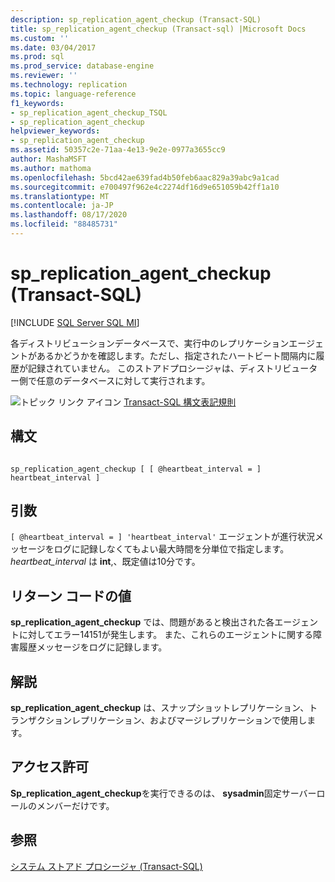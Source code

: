 ```yaml
---
description: sp_replication_agent_checkup (Transact-SQL)
title: sp_replication_agent_checkup (Transact-sql) |Microsoft Docs
ms.custom: ''
ms.date: 03/04/2017
ms.prod: sql
ms.prod_service: database-engine
ms.reviewer: ''
ms.technology: replication
ms.topic: language-reference
f1_keywords:
- sp_replication_agent_checkup_TSQL
- sp_replication_agent_checkup
helpviewer_keywords:
- sp_replication_agent_checkup
ms.assetid: 50357c2e-71aa-4e13-9e2e-0977a3655cc9
author: MashaMSFT
ms.author: mathoma
ms.openlocfilehash: 5bcd42ae639fad4b50feb6aac829a39abc9a1cad
ms.sourcegitcommit: e700497f962e4c2274df16d9e651059b42ff1a10
ms.translationtype: MT
ms.contentlocale: ja-JP
ms.lasthandoff: 08/17/2020
ms.locfileid: "88485731"
---
```

# <a name="sp_replication_agent_checkup-transact-sql"></a>sp_replication_agent_checkup (Transact-SQL)
[!INCLUDE [SQL Server SQL MI](../../includes/applies-to-version/sql-asdbmi.md)]

  各ディストリビューションデータベースで、実行中のレプリケーションエージェントがあるかどうかを確認します。ただし、指定されたハートビート間隔内に履歴が記録されていません。 このストアドプロシージャは、ディストリビューター側で任意のデータベースに対して実行されます。  
  
 ![トピック リンク アイコン](../../database-engine/configure-windows/media/topic-link.gif "トピック リンク アイコン") [Transact-SQL 構文表記規則](../../t-sql/language-elements/transact-sql-syntax-conventions-transact-sql.md)  
  
## <a name="syntax"></a>構文  
  
```  
  
sp_replication_agent_checkup [ [ @heartbeat_interval = ] heartbeat_interval ]  
```  
  
## <a name="arguments"></a>引数  
`[ @heartbeat_interval = ] 'heartbeat_interval'` エージェントが進行状況メッセージをログに記録しなくてもよい最大時間を分単位で指定します。 *heartbeat_interval* は **int**,、既定値は10分です。  
  
## <a name="return-code-values"></a>リターン コードの値  
 **sp_replication_agent_checkup** では、問題があると検出された各エージェントに対してエラー14151が発生します。 また、これらのエージェントに関する障害履歴メッセージをログに記録します。  
  
## <a name="remarks"></a>解説  
 **sp_replication_agent_checkup** は、スナップショットレプリケーション、トランザクションレプリケーション、およびマージレプリケーションで使用します。  
  
## <a name="permissions"></a>アクセス許可  
 **Sp_replication_agent_checkup**を実行できるのは、 **sysadmin**固定サーバーロールのメンバーだけです。  
  
## <a name="see-also"></a>参照  
 [システム ストアド プロシージャ &#40;Transact-SQL&#41;](../../relational-databases/system-stored-procedures/system-stored-procedures-transact-sql.md)  
  
  
